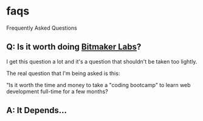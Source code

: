 # faqs
Frequently Asked Questions

## Q: Is it worth doing [Bitmaker Labs](https://bitmakerlabs.com/)? 

I get this question a lot and it's a question that shouldn't be taken too lightly. 

The real question that I'm being asked is this: 

"Is it worth the time and money to take a "coding bootcamp" to learn web development full-time for a few months?

## A: It Depends...

